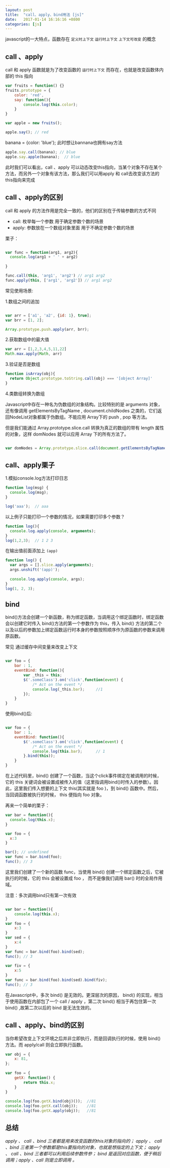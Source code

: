 ```yaml
---
layout: post
title:  "call、apply、bind用法 [js]"
date:   2017-01-14 16:16:16 +0800
categories: [js]
---
```


javascript的一大特点，函数存在 `定义时上下文` `运行时上下文` `上下文可改变` 的概念

## call 、apply

call 和 apply 函数就是为了改变函数的 `运行时上下文` 而存在，也就是改变函数体内部的 this 指向


```javascript
var fruits = function() {}
fruits.prototype = {
    color: 'red',
    say: function(){
        console.log(this.color);
    }
}

var apple = new fruits();

apple.say(); // red

```


banana = {color: 'blue'}; 此时想让bannana也拥有say方法

```javascript
apple.say.call(banana); // blue
apple.say.apple(banana);  // blue

```
此时我们可以看出，call 、apply 可以动态改变this指向，当某个对象不存在某个方法，而另外一个对象有该方法，那么我们可以用apply 和 call去改变该方法的this指向来完成

## call 、apply的区别

call 和 apply 的方法作用是完全一致的，他们的区别在于传输参数的方式不同

- call: 枚举每一个参数   用于确定参数个数的场景
- apply: 参数放在一个数组对象里面  用于不确定参数个数的场景

栗子：

```javascript

var func = function(arg1, arg2){
  console.log(arg1 + ' ' + arg2)
     
}

func.call(this, 'arg1', 'arg2') // arg1 arg2
func.apply(this, ['arg1', 'arg2']) // arg1 arg2

```

常见使用场景:

1.数组之间的追加

```javascript

var arr = ['a1', 'a2', {id: 1}, true];
var brr = [1, 2];

Array.prototype.push.apply(arr, brr);

```

2.获取数组中的最大值

```javascript
var arr = [1,2,3,4,5,11,22]
Math.max.apply(Math, arr)
```

3.验证是否是数组

```javascript
function isArray(obj){
  return Object.prototype.toString.call(obj) === '[object Array]'
}
```

4.类数组转换为数组

Javascript中存在一种名为伪数组的对象结构。比较特别的是 arguments 对象，还有像调用 getElementsByTagName , document.childNodes 之类的，它们返回NodeList对象都属于伪数组。不能应用 Array下的 push , pop 等方法。

但是我们能通过 Array.prototype.slice.call 转换为真正的数组的带有 length 属性的对象，这样 domNodes 就可以应用 Array 下的所有方法了。

```javascript

var domNodes = Array.prototype.slice.call(document.getElementsByTagName("*"));

```



## call、apply栗子

1.模拟console.log方法打印日志

```javascript
function log(msg) {
  console.log(msg);
}

log('aaa');  // aaa
```

以上例子只能打印一个参数的情况，如果需要打印多个参数？

```javascript
function log(){
  console.log.apply(console, arguments);
}
log(1,2,3);  // 1 2 3
```

在输出值前面添加上 `(app)`

```javascript
function log() {
  var args = [].slice.apply(arguments);
  args.unshift('(app)');
  
  console.log.apply(console, args);
}
log(1, 2, 3);
```




## bind

bind()方法会创建一个新函数，称为绑定函数，当调用这个绑定函数时，绑定函数会以创建它时传入 bind()方法的第一个参数作为 this，传入 bind() 方法的第二个以及以后的参数加上绑定函数运行时本身的参数按照顺序作为原函数的参数来调用原函数。

常见 通过缓存中间变量来改变上下文

```javascript

var foo = {
    bar : 1,
    eventBind: function(){
        var _this = this;
        $('.someClass').on('click',function(event) {
            /* Act on the event */
            console.log(_this.bar);     //1
        });
    }
}

```


使用bind()后:

```javascript

var foo = {
    bar : 1,
    eventBind: function(){
        $('.someClass').on('click',function(event) {
            /* Act on the event */
            console.log(this.bar);      // 1
        }.bind(this));
    }
}
```

在上述代码里，bind() 创建了一个函数，当这个click事件绑定在被调用的时候，它的 this 关键词会被设置成被传入的值（这里指调用bind()时传入的参数）。因此，这里我们传入想要的上下文 this(其实就是 foo )，到 bind() 函数中。然后，当回调函数被执行的时候， this 便指向 foo 对象。


再来一个简单的栗子：


```javascript
var bar = function(){
  console.log(this.x);
}

var foo = {
  x:3
}

bar(); // undefined
var func = bar.bind(foo);
func(); // 3

```

这里我们创建了一个新的函数 func，当使用 bind() 创建一个绑定函数之后，它被执行的时候，它的 this 会被设置成 foo ， 而不是像我们调用 bar() 时的全局作用域。

注意：多次调用bind只有第一次有效

```javascript

var bar = function(){
    console.log(this.x);
}
var foo = {
    x:3
}
var sed = {
    x:4
}
var func = bar.bind(foo).bind(sed);
func(); // 3
  
var fiv = {
    x:5
}
var func = bar.bind(foo).bind(sed).bind(fiv);
func(); // 3
```

在Javascript中，多次 bind() 是无效的。更深层次的原因， bind() 的实现，相当于使用函数在内部包了一个 call / apply ，第二次 bind() 相当于再包住第一次 bind() ,故第二次以后的 bind 是无法生效的。


## call 、apply、bind的区别

当你希望改变上下文环境之后并非立即执行，而是回调执行的时候，使用 bind() 方法。而 apply/call 则会立即执行函数。

```javascript
var obj = {
    x: 81,
};
  
var foo = {
    getX: function() {
        return this.x;
    }
}
  
console.log(foo.getX.bind(obj)());  //81
console.log(foo.getX.call(obj));    //81
console.log(foo.getX.apply(obj));   //81
```


## 总结

*apply 、 call 、bind 三者都是用来改变函数的this对象的指向的；*
*apply 、 call 、bind 三者第一个参数都是this要指向的对象，也就是想指定的上下文；*
*apply 、 call 、bind 三者都可以利用后续参数传参；*
*bind 是返回对应函数，便于稍后调用；apply 、call 则是立即调用 。*


